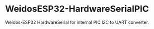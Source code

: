 # WeidosESP32-HardwareSerialPIC

Weidos-ESP32 HardwareSerial for internal PIC I2C to UART converter.
